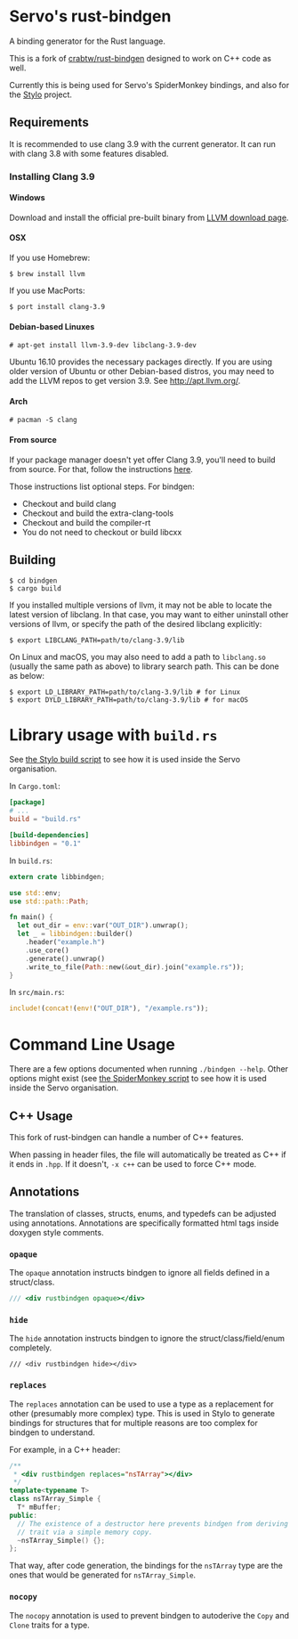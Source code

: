 # Servo's rust-bindgen

A binding generator for the Rust language.

This is a fork of [crabtw/rust-bindgen](https://github.com/crabtw/rust-bindgen)
designed to work on C++ code as well.

Currently this is being used for Servo's SpiderMonkey bindings, and also for
the [Stylo](https://public.etherpad-mozilla.org/p/stylo) project.

## Requirements

It is recommended to use clang 3.9 with the current generator. It can run with
clang 3.8 with some features disabled.

### Installing Clang 3.9

#### Windows

Download and install the official pre-built binary from
[LLVM download page](http://releases.llvm.org/download.html).

#### OSX

If you use Homebrew:
```
$ brew install llvm
```

If you use MacPorts:
```
$ port install clang-3.9
```

#### Debian-based Linuxes

```
# apt-get install llvm-3.9-dev libclang-3.9-dev
```

Ubuntu 16.10 provides the necessary packages directly. If you are using older
version of Ubuntu or other Debian-based distros, you may need to add the LLVM
repos to get version 3.9. See http://apt.llvm.org/.

#### Arch

```
# pacman -S clang
```

#### From source

If your package manager doesn't yet offer Clang 3.9, you'll need to build from
source. For that, follow the instructions
[here](http://clang.llvm.org/get_started.html).

Those instructions list optional steps. For bindgen:

* Checkout and build clang
* Checkout and build the extra-clang-tools
* Checkout and build the compiler-rt
* You do not need to checkout or build libcxx

## Building

```
$ cd bindgen
$ cargo build
```

If you installed multiple versions of llvm, it may not be able to locate the
latest version of libclang. In that case, you may want to either uninstall
other versions of llvm, or specify the path of the desired libclang explicitly:
```
$ export LIBCLANG_PATH=path/to/clang-3.9/lib
```

On Linux and macOS, you may also need to add a path to `libclang.so` (usually
the same path as above) to library search path. This can be done as below:
```
$ export LD_LIBRARY_PATH=path/to/clang-3.9/lib # for Linux
$ export DYLD_LIBRARY_PATH=path/to/clang-3.9/lib # for macOS
```

# Library usage with `build.rs`

See [the Stylo build script][stylo-script] to see how it is used inside the
Servo organisation.

[stylo-script]: https://github.com/servo/servo/blob/master/components/style/build_gecko.rs

In `Cargo.toml`:

```toml
[package]
# ...
build = "build.rs"

[build-dependencies]
libbindgen = "0.1"
```

In `build.rs`:

```rust
extern crate libbindgen;

use std::env;
use std::path::Path;

fn main() {
  let out_dir = env::var("OUT_DIR").unwrap();
  let _ = libbindgen::builder()
    .header("example.h")
    .use_core()
    .generate().unwrap()
    .write_to_file(Path::new(&out_dir).join("example.rs"));
}
```

In `src/main.rs`:

```rust
include!(concat!(env!("OUT_DIR"), "/example.rs"));
```

# Command Line Usage

There are a few options documented when running `./bindgen --help`. Other
options might exist (see [the SpiderMonkey script][sm-script] to see how it
is used inside the Servo organisation.

[sm-script]: https://github.com/servo/rust-mozjs/blob/master/etc/bindings.sh

## C++ Usage

This fork of rust-bindgen can handle a number of C++ features.

When passing in header files, the file will automatically be treated as C++ if
it ends in ``.hpp``. If it doesn't, ``-x c++`` can be used to force C++ mode.

## Annotations

The translation of classes, structs, enums, and typedefs can be adjusted using
annotations. Annotations are specifically formatted html tags inside doxygen
style comments.

### `opaque`

The `opaque` annotation instructs bindgen to ignore all fields defined in
a struct/class.

```cpp
/// <div rustbindgen opaque></div>
```

### `hide`

The `hide` annotation instructs bindgen to ignore the struct/class/field/enum
completely.

```
/// <div rustbindgen hide></div>
```

### `replaces`

The `replaces` annotation can be used to use a type as a replacement for other
(presumably more complex) type. This is used in Stylo to generate bindings for
structures that for multiple reasons are too complex for bindgen to understand.

For example, in a C++ header:

```cpp
/**
 * <div rustbindgen replaces="nsTArray"></div>
 */
template<typename T>
class nsTArray_Simple {
  T* mBuffer;
public:
  // The existence of a destructor here prevents bindgen from deriving the Clone
  // trait via a simple memory copy.
  ~nsTArray_Simple() {};
};
```

That way, after code generation, the bindings for the `nsTArray` type are
the ones that would be generated for `nsTArray_Simple`.

### `nocopy`

The `nocopy` annotation is used to prevent bindgen to autoderive the `Copy`
and `Clone` traits for a type.
